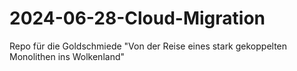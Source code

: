 # 2024-06-28-Cloud-Migration
Repo für die Goldschmiede "Von der Reise eines stark gekoppelten Monolithen ins Wolkenland"
